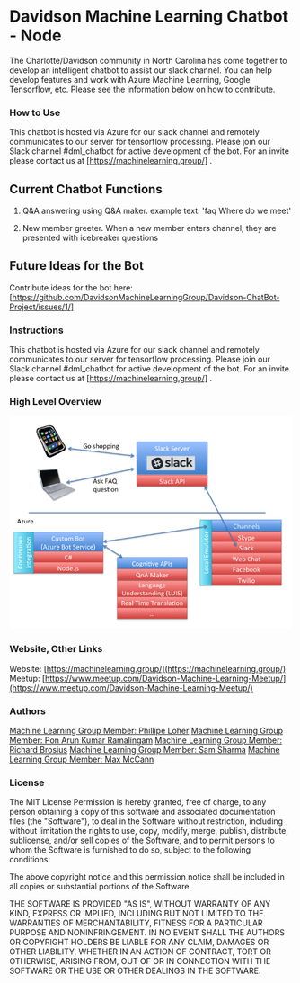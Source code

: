 # Davidson Machine Learning Chatbot - Node #

The Charlotte/Davidson community in North Carolina has come together to develop an intelligent chatbot to assist our slack channel. You can help develop features and work with Azure Machine Learning, Google Tensorflow, etc. Please see the information below on how to contribute.

### How to Use ###

This chatbot is hosted via Azure for our slack channel and remotely communicates to our server for tensorflow processing. Please join our Slack channel #dml_chatbot for active development of the bot.  For an invite please contact us at [https://machinelearning.group/] .  

## Current Chatbot Functions ##

1) Q&A answering using Q&A maker.
example text:
'faq Where do we meet' 

2) New member greeter.
When a new member enters channel, they are presented with icebreaker questions

## Future Ideas for the Bot ##

Contribute ideas for the bot here: [https://github.com/DavidsonMachineLearningGroup/Davidson-ChatBot-Project/issues/1/]

### Instructions ###

This chatbot is hosted via Azure for our slack channel and remotely communicates to our server for tensorflow processing. Please join our Slack channel #dml_chatbot for active development of the bot.  For an invite please contact us at [https://machinelearning.group/] .  


### High Level Overview ###
![high level overview diagram](for_readme/HighLevelOverview_Azure.png)


### Website, Other Links ###
Website: [https://machinelearning.group/](https://machinelearning.group/)
Meetup: [https://www.meetup.com/Davidson-Machine-Learning-Meetup/](https://www.meetup.com/Davidson-Machine-Learning-Meetup/)

### Authors ###
[Machine Learning Group Member: Phillipe Loher](https://www.linkedin.com/in/phillipe-loher-7b66911/)
[Machine Learning Group Member: Pon Arun Kumar Ramalingam](https://www.linkedin.com/in/ponarunkumar/)
[Machine Learning Group Member: Richard Brosius](https://www.linkedin.com/in/richard-brosius-3a7162b4/)
[Machine Learning Group Member: Sam Sharma](https://www.linkedin.com/in/thesamsharma/)
[Machine Learning Group Member: Max McCann](https://www.linkedin.com/in/max-mccann-96843a84/)

### License ###

The MIT License
Permission is hereby granted, free of charge, to any person obtaining a copy of this software and associated documentation files (the "Software"), to deal in the Software without restriction, including without limitation the rights to use, copy, modify, merge, publish, distribute, sublicense, and/or sell copies of the Software, and to permit persons to whom the Software is furnished to do so, subject to the following conditions:

The above copyright notice and this permission notice shall be included in all copies or substantial portions of the Software.

THE SOFTWARE IS PROVIDED "AS IS", WITHOUT WARRANTY OF ANY KIND, EXPRESS OR IMPLIED, INCLUDING BUT NOT LIMITED TO THE WARRANTIES OF MERCHANTABILITY, FITNESS FOR A PARTICULAR PURPOSE AND NONINFRINGEMENT. IN NO EVENT SHALL THE AUTHORS OR COPYRIGHT HOLDERS BE LIABLE FOR ANY CLAIM, DAMAGES OR OTHER LIABILITY, WHETHER IN AN ACTION OF CONTRACT, TORT OR OTHERWISE, ARISING FROM, OUT OF OR IN CONNECTION WITH THE SOFTWARE OR THE USE OR OTHER DEALINGS IN THE SOFTWARE.
